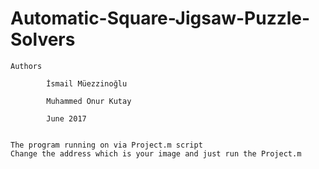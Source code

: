 # Automatic-Square-Jigsaw-Puzzle-Solvers

	Authors

			İsmail Müezzinoğlu

			Muhammed Onur Kutay

			June 2017


	The program running on via Project.m script
	Change the address which is your image and just run the Project.m
         
